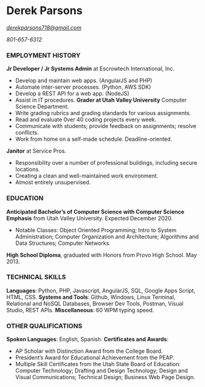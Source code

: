 # Derek Parsons

*derekparsons718@gmail.com*

*801-657-6312*


### EMPLOYMENT HISTORY
**Jr Developer / Jr Systems Admin** at Escrowtech International, Inc.
- Develop and maintain web apps. (AngularJS and PHP)
- Automate inter-server processes. (Python, AWS SDK)
- Develop a REST API for a web app. (NodeJS)
- Assist in IT procedures.
**Grader at Utah Valley University** Computer Science Department.
- Write grading rubrics and grading standards for various assignments.
- Read and evaluate 0ver 40 coding projects every week.
- Communicate with students; provide feedback on assignments; resolve conflicts.
- Work from home on a self-made schedule. Deadline-oriented.

**Janitor** at Service Pros.
- Responsibility over a number of professional buildings, including secure locations.
- Creating a clean and well-maintained work environment.
- Almost entirely unsupervised.


### EDUCATION
**Anticipated Bachelor’s of Computer Science with Computer Science Emphasis** from Utah Valley University. Expected December 2020.
- Notable Classes: Object Oriented Programming; Intro to System Administration; Computer Organization and Architecture; Algorithms and Data Structures; Computer Networks.

**High School Diploma**, graduated with Honors from Provo High School. May 2013. 


### TECHNICAL SKILLS
**Languages**: Python, PHP, Javascript, AngularJS, SQL, Google Apps Script, HTML, CSS. 
**Systems and Tools**: Github, Windows, Linux Terminal, Relational and NoSQL Databases, Browser Dev Tools, Postman, Visual Studio, REST APIs. 
**Miscellaneous**: 60 WPM typing speed. 


### OTHER QUALIFICATIONS
**Spoken Languages**: English, Spanish. 
**Certificates and Awards**:
- AP Scholar with Distinction Award from the College Board.
- President’s Award for Educational Achievement from the PEAP.
- Multiple Skill Certificates from the Utah State Board of Education: Computer Technology; Drafting and Design Technology; Design and Visual Communications; Technical Design; Business Web Page Design.
